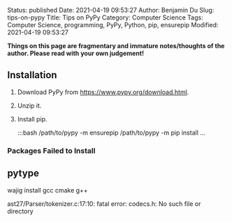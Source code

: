Status: published
Date: 2021-04-19 09:53:27
Author: Benjamin Du
Slug: tips-on-pypy
Title: Tips on PyPy
Category: Computer Science
Tags: Computer Science, programming, PyPy, Python, pip, ensurepip
Modified: 2021-04-19 09:53:27

**Things on this page are fragmentary and immature notes/thoughts of the author. Please read with your own judgement!**

## Installation

1. Download PyPy from https://www.pypy.org/download.html.

2. Unzip it.

3. Install pip.

    :::bash
    /path/to/pypy -m ensurepip
    /path/to/pypy -m pip install ...

### Packages Failed to Install 
## pytype

wajig install gcc cmake g++

ast27/Parser/tokenizer.c:17:10: fatal error: codecs.h: No such file or directory